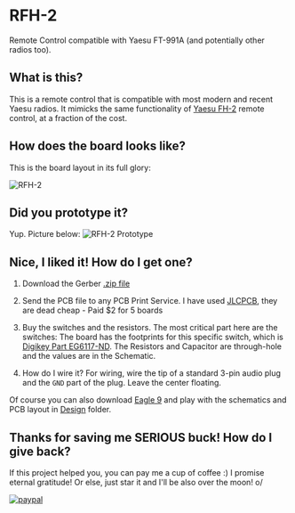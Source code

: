 # RFH-2
Remote Control compatible with Yaesu FT-991A (and potentially other radios too).

## What is this?
This is a remote control that is compatible with most modern and recent Yaesu radios. It mimicks the same functionality of [Yaesu FH-2](http://lmgtfy.com/?q=yaesu+fh-2) remote control, at a fraction of the cost.

## How does the board looks like?
This is the board layout in its full glory:

![RFH-2](https://raw.githubusercontent.com/rfrht/RFH-2/master/Design/RFH-2-top.png)

## Did you prototype it?
Yup. Picture below:
![RFH-2 Prototype](https://raw.githubusercontent.com/rfrht/RFH-2/master/Design/prototype.jpg)

## Nice, I liked it! How do I get one?
1. Download the Gerber [.zip file](https://github.com/rfrht/RFH-2/raw/master/Design/RFH-2_2019-04-28.zip)

2. Send the PCB file to any PCB Print Service. I have used [JLCPCB](https://jlcpcb.com/quote), they are dead cheap - Paid $2 for 5 boards

3. Buy the switches and the resistors. The most critical part here are the switches: The board has the footprints for this specific switch, which is [Digikey Part EG6117-ND](https://www.digikey.com/products/en?keywords=eg6117-nd). The Resistors and Capacitor are through-hole and the values are in the Schematic.

4. How do I wire it? For wiring, wire the tip of a standard 3-pin audio plug and the `GND` part of the plug. Leave the center floating.

Of course you can also download [Eagle 9](https://www.autodesk.com/products/eagle/free-download) and play with the schematics and PCB layout in [Design](/Design) folder.

## Thanks for saving me SERIOUS buck! How do I give back?
If this project helped you, you can pay me a cup of coffee :) I promise eternal gratitude! Or else, just star it and I'll be also over the moon! o/

[![paypal](https://www.paypalobjects.com/en_US/i/btn/btn_donateCC_LG.gif)](https://www.paypal.com/cgi-bin/webscr?cmd=_s-xclick&hosted_button_id=PWSKBXK4DLNL2)
